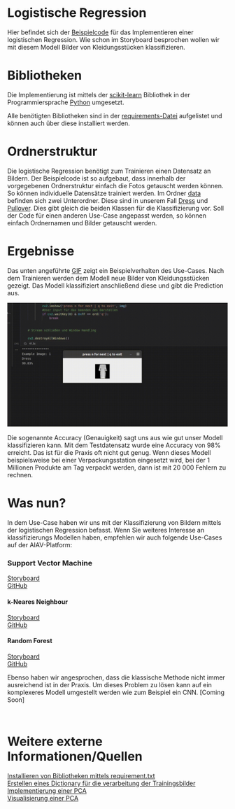 # Logistische Regression

Hier befindet sich der [Beispielcode](./miniUsecase11_logistic_regression.ipynb) für das Implementieren einer logistischen Regression. Wie schon im Storyboard besprochen wollen wir mit diesem Modell Bilder von Kleidungsstücken klassifizieren. 

# Bibliotheken
Die Implementierung ist mittels der [scikit-learn](https://scikit-learn.org/stable/modules/generated/sklearn.linear_model.LogisticRegression.html) Bibliothek in der Programmiersprache [Python](https://docs.python.org/3/) umgesetzt. 

Alle benötigten Bibliotheken sind in der [requirements-Datei](./requirements.txt) aufgelistet und können auch über diese installiert werden. 

# Ordnerstruktur
Die logistische Regression benötigt zum Trainieren einen Datensatz an Bildern. Der Beispielcode ist so aufgebaut, dass innerhalb der vorgegebenen Ordnerstruktur einfach die Fotos getauscht werden können. So können individuelle Datensätze trainiert werden. Im Ordner [data](./data) befinden sich zwei Unterordner. Diese sind in unserem Fall [Dress](./data/Dress) und [Pullover](./data/Pullover). Dies gibt gleich die beiden Klassen für die Klassifizierung vor. Soll der Code für einen anderen Use-Case angepasst werden, so können einfach Ordnernamen und Bilder getauscht werden. 


# Ergebnisse
Das unten angeführte [GIF](./demo.gif) zeigt ein Beispielverhalten des Use-Cases. Nach dem Trainieren werden dem Modell neue Bilder von Kleidungsstücken gezeigt. Das Modell klassifiziert anschließend diese und gibt die Prediction aus. 

![Abbildung 1](demo.gif)

Die sogenannte Accuracy (Genauigkeit) sagt uns aus wie gut unser Modell klassifizieren kann. Mit dem Testdatensatz wurde eine Accuracy von 98% erreicht. Das ist für die Praxis oft nicht gut genug. Wenn dieses Modell beispielsweise bei einer Verpackungsstation eingesetzt wird, bei der 1 Millionen Produkte am Tag verpackt werden, dann ist mit 20 000 Fehlern zu rechnen. 

# Was nun?
In dem Use-Case haben wir uns mit der Klassifizierung von Bildern mittels der logistischen Regression befasst. Wenn Sie weiteres Interesse an klassifizierungs Modellen haben, empfehlen wir auch folgende Use-Cases auf der AIAV-Platform: 

### Support Vector Machine </br>
[Storyboard](http://www.aiav.technikum-wien.at/) </br>
[GitHub](https://github.com/TW-Robotics/AIAV/tree/devel_abdank/Support_Vector_Machine_fuer_Bildklassifizierung) </br>
#### k-Neares Neighbour </br>
[Storyboard](http://www.aiav.technikum-wien.at/) </br>
[GitHub](https://github.com/TW-Robotics/AIAV/tree/devel_abdank/kNearest_Neighbor_fuer_Bildklassifizierung) </br>
#### Random Forest </br>
[Storyboard](http://www.aiav.technikum-wien.at/) </br>
[GitHub](https://github.com/TW-Robotics/AIAV/tree/devel_abdank/Random_Forest_fuer_Bildklassifizierung)

Ebenso haben wir angesprochen, dass die klassische Methode nicht immer ausreichend ist in der Praxis. Um dieses Problem zu lösen kann auf ein komplexeres Modell umgestellt werden wie zum Beispiel ein CNN. 
[Coming Soon]

<br>

# Weitere externe Informationen/Quellen
[Installieren von Bibliotheken mittels requirement.txt](https://note.nkmk.me/en/python-pip-install-requirements/) <br>
[Erstellen eines Dictionary für die verarbeitung der Trainingsbilder](https://kapernikov.com/tutorial-image-classification-with-scikit-learn/)<br>
[Implementierung einer PCA](https://medium.com/@sebastiannorena/pca-principal-components-analysis-applied-to-images-of-faces-d2fc2c083371)<br>
[Visualisierung einer PCA](https://jakevdp.github.io/PythonDataScienceHandbook/05.02-introducing-scikit-learn.html)
